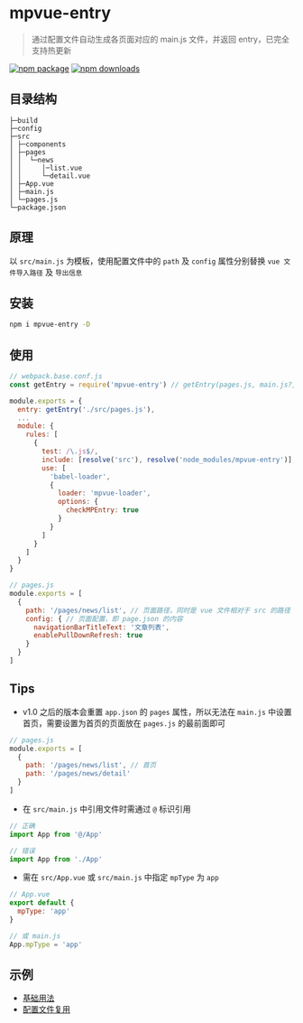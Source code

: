 # mpvue-entry

>通过配置文件自动生成各页面对应的 main.js 文件，并返回 entry，已完全支持热更新

[![npm package](https://img.shields.io/npm/v/mpvue-entry.svg)](https://npmjs.org/package/mpvue-entry)
[![npm downloads](https://img.shields.io/npm/dm/mpvue-entry.svg)](https://npmjs.org/package/mpvue-entry)

## 目录结构

```
├─build
├─config
├─src
│ ├─components
│ ├─pages
│ │  └─news
│ │     │─list.vue
│ │     └─detail.vue
│ ├─App.vue
│ ├─main.js
│ └─pages.js
└─package.json
```

## 原理

以 `src/main.js` 为模板，使用配置文件中的 `path` 及 `config` 属性分别替换 `vue 文件导入路径` 及 `导出信息`

## 安装

``` bash
npm i mpvue-entry -D
```

## 使用

``` js
// webpack.base.conf.js
const getEntry = require('mpvue-entry') // getEntry(pages.js, main.js?, app.json?)

module.exports = {
  entry: getEntry('./src/pages.js'),
  ...
  module: {
    rules: [
      {
        test: /\.js$/,
        include: [resolve('src'), resolve('node_modules/mpvue-entry')],
        use: [
          'babel-loader',
          {
            loader: 'mpvue-loader',
            options: {
              checkMPEntry: true
            }
          }
        ]
      }
    ]
  }
}
```

``` js
// pages.js
module.exports = [
  {
    path: '/pages/news/list', // 页面路径，同时是 vue 文件相对于 src 的路径
    config: { // 页面配置，即 page.json 的内容
      navigationBarTitleText: '文章列表',
      enablePullDownRefresh: true
    }
  }
]
```

## Tips

* v1.0 之后的版本会重置 `app.json` 的 `pages` 属性，所以无法在 `main.js` 中设置首页，需要设置为首页的页面放在 `pages.js` 的最前面即可

``` js
// pages.js
module.exports = [
  {
    path: '/pages/news/list', // 首页
    path: '/pages/news/detail'
  }
]
```

* 在 `src/main.js` 中引用文件时需通过 `@` 标识引用

``` js
// 正确
import App from '@/App'

// 错误
import App from './App'
```

* 需在 `src/App.vue` 或 `src/main.js` 中指定 `mpType` 为 `app`

``` js
// App.vue
export default {
  mpType: 'app'
}

// 或 main.js
App.mpType = 'app'
```

## 示例

* [基础用法](./examples/simple)
* [配置文件复用](./examples/vue-router)
